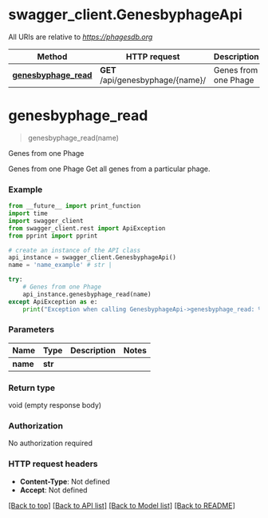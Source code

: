 # swagger_client.GenesbyphageApi

All URIs are relative to *https://phagesdb.org*

Method | HTTP request | Description
------------- | ------------- | -------------
[**genesbyphage_read**](GenesbyphageApi.md#genesbyphage_read) | **GET** /api/genesbyphage/{name}/ | Genes from one Phage


# **genesbyphage_read**
> genesbyphage_read(name)

Genes from one Phage

Genes from one Phage  Get all genes from a particular phage.

### Example
```python
from __future__ import print_function
import time
import swagger_client
from swagger_client.rest import ApiException
from pprint import pprint

# create an instance of the API class
api_instance = swagger_client.GenesbyphageApi()
name = 'name_example' # str | 

try:
    # Genes from one Phage
    api_instance.genesbyphage_read(name)
except ApiException as e:
    print("Exception when calling GenesbyphageApi->genesbyphage_read: %s\n" % e)
```

### Parameters

Name | Type | Description  | Notes
------------- | ------------- | ------------- | -------------
 **name** | **str**|  | 

### Return type

void (empty response body)

### Authorization

No authorization required

### HTTP request headers

 - **Content-Type**: Not defined
 - **Accept**: Not defined

[[Back to top]](#) [[Back to API list]](../README.md#documentation-for-api-endpoints) [[Back to Model list]](../README.md#documentation-for-models) [[Back to README]](../README.md)

